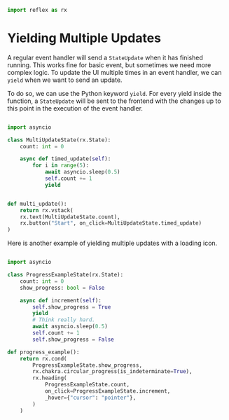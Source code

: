 ```python exec
import reflex as rx

```

# Yielding Multiple Updates

A regular event handler will send a `StateUpdate` when it has finished running. This works fine for basic event, but sometimes we need more complex logic. To update the UI multiple times in an event handler, we can `yield` when we want to send an update.

To do so, we can use the Python keyword `yield`. For every yield inside the function, a `StateUpdate` will be sent to the frontend with the changes up to this point in the execution of the event handler.

```python demo exec

import asyncio

class MultiUpdateState(rx.State):
    count: int = 0

    async def timed_update(self):
        for i in range(5):
            await asyncio.sleep(0.5)
            self.count += 1
            yield


def multi_update():
    return rx.vstack(
    rx.text(MultiUpdateState.count),
    rx.button("Start", on_click=MultiUpdateState.timed_update)
)

```

Here is another example of yielding multiple updates with a loading icon.

```python demo exec

import asyncio

class ProgressExampleState(rx.State):
    count: int = 0
    show_progress: bool = False

    async def increment(self):
        self.show_progress = True
        yield
        # Think really hard.
        await asyncio.sleep(0.5)
        self.count += 1
        self.show_progress = False

def progress_example():
    return rx.cond(
        ProgressExampleState.show_progress,
        rx.chakra.circular_progress(is_indeterminate=True),
        rx.heading(
            ProgressExampleState.count,
            on_click=ProgressExampleState.increment,
            _hover={"cursor": "pointer"},
        )
    )

```

